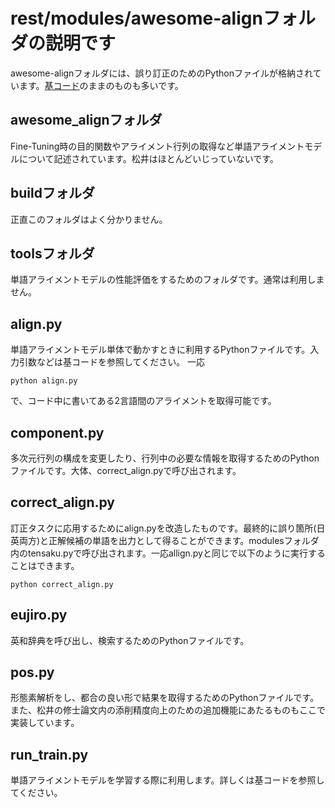 # rest/modules/awesome-alignフォルダの説明です
awesome-alignフォルダには、誤り訂正のためのPythonファイルが格納されています。[基コード](https://github.com/neulab/awesome-align)のままのものも多いです。
## awesome_alignフォルダ
Fine-Tuning時の目的関数やアライメント行列の取得など単語アライメントモデルについて記述されています。松井はほとんどいじっていないです。
## buildフォルダ
正直このフォルダはよく分かりません。
## toolsフォルダ
単語アライメントモデルの性能評価をするためのフォルダです。通常は利用しません。
## align.py
単語アライメントモデル単体で動かすときに利用するPythonファイルです。入力引数などは基コードを参照してください。
一応
```
python align.py
```
で、コード中に書いてある2言語間のアライメントを取得可能です。
## component.py
多次元行列の構成を変更したり、行列中の必要な情報を取得するためのPythonファイルです。大体、correct_align.pyで呼び出されます。
## correct_align.py
訂正タスクに応用するためにalign.pyを改造したものです。最終的に誤り箇所(日英両方)と正解候補の単語を出力として得ることができます。modulesフォルダ内のtensaku.pyで呼び出されます。一応allign.pyと同じで以下のように実行することはできます。
```
python correct_align.py
```

## eujiro.py
英和辞典を呼び出し、検索するためのPythonファイルです。
## pos.py
形態素解析をし、都合の良い形で結果を取得するためのPythonファイルです。また、松井の修士論文内の添削精度向上のための追加機能にあたるものもここで実装しています。
## run_train.py
単語アライメントモデルを学習する際に利用します。詳しくは基コードを参照してください。
